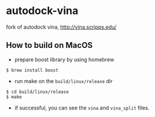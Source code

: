 # autodock-vina

fork of autodock vina, http://vina.scripps.edu/


## How to build on MacOS

- prepare boost library by using homebrew

```
$ brew install boost
```


- run make on the `build/linux/release` dir

```
$ cd build/linux/release
$ make
```

- if successful, you can see the `vina` and `vina_split` files.

